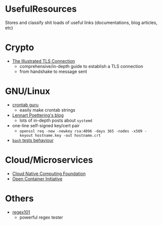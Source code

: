 # UsefulResources
Stores and classify shit loads of useful links (documentations, blog articles, etc)

# Crypto
* [The Illustrated TLS Connection](https://tls.ulfheim.net/)
  * comprehensive/in-depth guide to establish a TLS connection
  * from handshake to message sent

# GNU/Linux
* [crontab guru](https://crontab.guru/)
  * easily make crontab strings
* [Lennart Poettering's blog](http://0pointer.net)
  * lots of in-depth posts about `systemd`
* one-line self-signed key/cert pair
  * `openssl req -new -newkey rsa:4096 -days 365 -nodes -x509 -keyout hostname.key -out hostname.crt`
* [`bash` tests behaviour ](https://ss64.com/bash/test.html)
 
# Cloud/Microservices
* [Cloud Native Computing Foundation](https://www.opencontainers.org/)
* [Open Container Initiative](https://www.cncf.io/)

# Others
* [regex101](https://regex101.com/https://regex101.com/)
  * powerful regex tester
